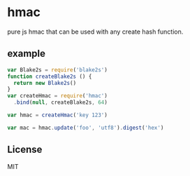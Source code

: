 # hmac

pure js hmac that can be used with any create hash function.

## example

``` js
var Blake2s = require('blake2s')
function createBlake2s () {
  return new Blake2s()
}
var createHmac = require('hmac')
  .bind(null, createBlake2s, 64)

var hmac = createHmac('key 123')

var mac = hmac.update('foo', 'utf8').digest('hex')
```



## License

MIT
